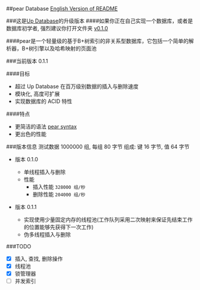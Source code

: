 ##pear Database
[English Version of README](./README.en.md)

###这是[Up Database](http://www.github.com/UncP/Up_Database)的升级版本
####如果你正在自己实现一个数据库，或者是数据库初学者, 强烈建议你打开文件夹 [v0.1.0](./v0.1.0)

####pear是一个轻量级的基于B+树索引的非关系型数据库，它包括一个简单的解析器，B+树引擎以及哈希映射的页面池

###当前版本 0.1.1

####目标
- 超过 Up Database 在百万级别数据的插入与删除速度
- 模块化, 高度可扩展
- 实现数据库的 ACID 特性

####特点
- 更简洁的语法 [pear syntax](./pear_syntax)
- 更出色的性能


###版本信息
	测试数据 1000000 组, 每组 80 字节
	组成: 键 16 字节,  值 64 字节

* 版本 0.1.0
	- 单线程插入与删除
	- 性能
		+ 插入性能			``` 328000 组/秒 ```
		+ 删除性能			``` 204000 组/秒 ```

* 版本 0.1.1
	- 实现使用少量固定内存的线程池(工作队列采用二次映射来保证先结束工作的位置能够先获得下一次工作)
	- 伪多线程插入与删除


###TODO
- [x] 插入, 查找, 删除操作
- [x] 线程池
- [x] 锁管理器
- [ ] 并发索引
